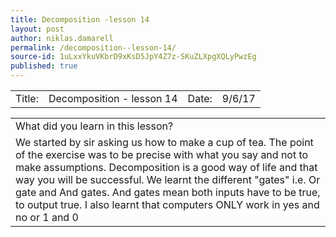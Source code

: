 ```yaml
---
title: Decomposition -lesson 14
layout: post
author: niklas.damarell
permalink: /decomposition--lesson-14/
source-id: 1uLxxYkuVKbrD9xKsD5JpY4Z7z-SKuZLXpgXQLyPwzEg
published: true
---
```

<table>
  <tr>
    <td>Title:</td>
    <td>Decomposition - lesson 14</td>
    <td>Date:</td>
    <td>9/6/17</td>
  </tr>
</table>


<table>
  <tr>
    <td>What did you learn in this lesson?</td>
  </tr>
  <tr>
    <td>We started by sir asking us how to make a cup of tea. The point of the exercise was to be precise with what you say and not to make assumptions. Decomposition is a good way of life and that way you will be successful.
We learnt the different "gates" i.e. Or gate and And gates. And gates mean both inputs have to be true, to output true.  
I also learnt that computers ONLY work in yes and no or 1 and 0</td>
  </tr>
</table>


